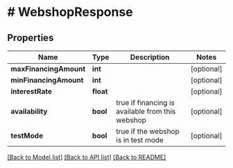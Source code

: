 # # WebshopResponse

## Properties

Name | Type | Description | Notes
------------ | ------------- | ------------- | -------------
**maxFinancingAmount** | **int** |  | [optional]
**minFinancingAmount** | **int** |  | [optional]
**interestRate** | **float** |  | [optional]
**availability** | **bool** | true if financing is available from this webshop | [optional]
**testMode** | **bool** | true if the webshop is in test mode | [optional]

[[Back to Model list]](../../README.md#models) [[Back to API list]](../../README.md#endpoints) [[Back to README]](../../README.md)

